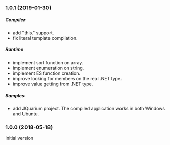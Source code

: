 ### 1.0.1 (2019-01-30)  
##### Compiler
* add "this." support.
* fix literal template compilation.

##### Runtime
* implement sort function on array.
* implement enumeration on string.
* implement ES function creation.
* improve looking for members on the real .NET type.
* improve value getting from .NET type.

##### Samples
* add JQuarium project. The compiled application works in both Windows and Ubuntu.

### 1.0.0 (2018-05-18)  
Initial version
